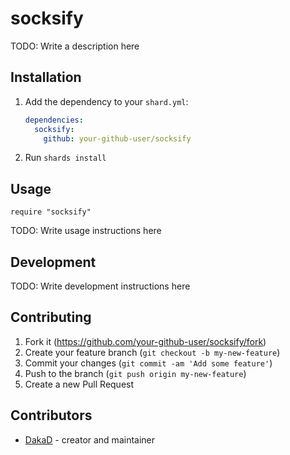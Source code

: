# socksify

TODO: Write a description here

## Installation

1. Add the dependency to your `shard.yml`:

   ```yaml
   dependencies:
     socksify:
       github: your-github-user/socksify
   ```

2. Run `shards install`

## Usage

```crystal
require "socksify"
```

TODO: Write usage instructions here

## Development

TODO: Write development instructions here

## Contributing

1. Fork it (<https://github.com/your-github-user/socksify/fork>)
2. Create your feature branch (`git checkout -b my-new-feature`)
3. Commit your changes (`git commit -am 'Add some feature'`)
4. Push to the branch (`git push origin my-new-feature`)
5. Create a new Pull Request

## Contributors

- [DakaD](https://github.com/your-github-user) - creator and maintainer

